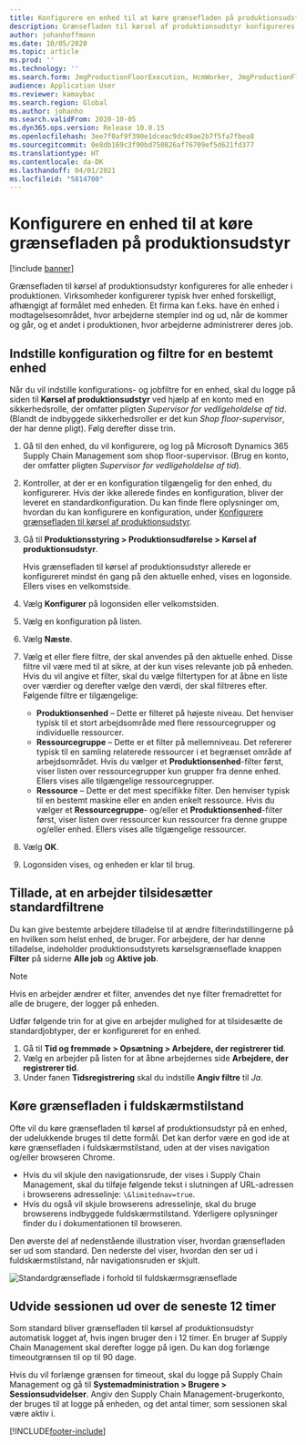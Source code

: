 ```yaml
---
title: Konfigurere en enhed til at køre grænsefladen på produktionsudstyr
description: Grænsefladen til kørsel af produktionsudstyr konfigureres for alle enheder i produktionen. Virksomheder konfigurerer typisk hver enhed forskelligt, afhængigt af formålet med enheden. Et firma kan f.eks. have én enhed i modtagelsesområdet, hvor arbejderne stempler ind og ud, når de kommer og går, og et andet i produktionen, hvor arbejderne administrerer deres job.
author: johanhoffmann
ms.date: 10/05/2020
ms.topic: article
ms.prod: ''
ms.technology: ''
ms.search.form: JmgProductionFloorExecution, HcmWorker, JmgProductionFloorExecutionDeviceConfiguration
audience: Application User
ms.reviewer: kamaybac
ms.search.region: Global
ms.author: johanho
ms.search.validFrom: 2020-10-05
ms.dyn365.ops.version: Release 10.0.15
ms.openlocfilehash: 3ee7f0af9f390e1dceac9dc49ae2b7f5fa7fbea8
ms.sourcegitcommit: 0e8db169c3f90bd750826af76709ef5d621fd377
ms.translationtype: HT
ms.contentlocale: da-DK
ms.lasthandoff: 04/01/2021
ms.locfileid: "5814700"
---
```

# <a name="set-up-a-device-to-run-the-production-floor-execution-interface"></a>Konfigurere en enhed til at køre grænsefladen på produktionsudstyr

[!include [banner](../includes/banner.md)]

Grænsefladen til kørsel af produktionsudstyr konfigureres for alle enheder i produktionen. Virksomheder konfigurerer typisk hver enhed forskelligt, afhængigt af formålet med enheden. Et firma kan f.eks. have én enhed i modtagelsesområdet, hvor arbejderne stempler ind og ud, når de kommer og går, og et andet i produktionen, hvor arbejderne administrerer deres job.

## <a name="set-the-configuration-and-filters-for-a-specific-device"></a>Indstille konfiguration og filtre for en bestemt enhed

Når du vil indstille konfigurations- og jobfiltre for en enhed, skal du logge på siden til **Kørsel af produktionsudstyr** ved hjælp af en konto med en sikkerhedsrolle, der omfatter pligten *Supervisor for vedligeholdelse af tid*. (Blandt de indbyggede sikkerhedsroller er det kun *Shop floor-supervisor*, der har denne pligt). Følg derefter disse trin.

1. Gå til den enhed, du vil konfigurere, og log på Microsoft Dynamics 365 Supply Chain Management som shop floor-supervisor. (Brug en konto, der omfatter pligten *Supervisor for vedligeholdelse af tid*).
1. Kontroller, at der er en konfiguration tilgængelig for den enhed, du konfigurerer. Hvis der ikke allerede findes en konfiguration, bliver der leveret en standardkonfiguration. Du kan finde flere oplysninger om, hvordan du kan konfigurere en konfiguration, under [Konfigurere grænsefladen til kørsel af produktionsudstyr](production-floor-execution-configure.md).
1. Gå til **Produktionsstyring \> Produktionsudførelse \> Kørsel af produktionsudstyr**.

    Hvis grænsefladen til kørsel af produktionsudstyr allerede er konfigureret mindst én gang på den aktuelle enhed, vises en logonside. Ellers vises en velkomstside.

1. Vælg **Konfigurer** på logonsiden eller velkomstsiden.
1. Vælg en konfiguration på listen.
1. Vælg **Næste**.
1. Vælg et eller flere filtre, der skal anvendes på den aktuelle enhed. Disse filtre vil være med til at sikre, at der kun vises relevante job på enheden. Hvis du vil angive et filter, skal du vælge filtertypen for at åbne en liste over værdier og derefter vælge den værdi, der skal filtreres efter. Følgende filtre er tilgængelige:

    - **Produktionsenhed** – Dette er filteret på højeste niveau. Det henviser typisk til et stort arbejdsområde med flere ressourcegrupper og individuelle ressourcer.
    - **Ressourcegruppe** – Dette er et filter på mellemniveau. Det refererer typisk til en samling relaterede ressourcer i et begrænset område af arbejdsområdet. Hvis du vælger et **Produktionsenhed**-filter først, viser listen over ressourcegrupper kun grupper fra denne enhed. Ellers vises alle tilgængelige ressourcegrupper.
    - **Ressource** – Dette er det mest specifikke filter. Den henviser typisk til en bestemt maskine eller en anden enkelt ressource. Hvis du vælger et **Ressourcegruppe**- og/eller et **Produktionsenhed**-filter først, viser listen over ressourcer kun ressourcer fra denne gruppe og/eller enhed. Ellers vises alle tilgængelige ressourcer.

1. Vælg **OK**.
1. Logonsiden vises, og enheden er klar til brug.

## <a name="allow-a-worker-to-override-the-default-filters"></a>Tillade, at en arbejder tilsidesætter standardfiltrene

Du kan give bestemte arbejdere tilladelse til at ændre filterindstillingerne på en hvilken som helst enhed, de bruger. For arbejdere, der har denne tilladelse, indeholder produktionsudstyrets kørselsgrænseflade knappen **Filter** på siderne **Alle job** og **Aktive job**.

> [!NOTE]
> Hvis en arbejder ændrer et filter, anvendes det nye filter fremadrettet for alle de brugere, der logger på enheden.

Udfør følgende trin for at give en arbejder mulighed for at tilsidesætte de standardjobtyper, der er konfigureret for en enhed.

1. Gå til **Tid og fremmøde \> Opsætning \> Arbejdere, der registrerer tid**.
1. Vælg en arbejder på listen for at åbne arbejdernes side **Arbejdere, der registrerer tid**.
1. Under fanen **Tidsregistrering** skal du indstille **Angiv filtre** til *Ja*.

## <a name="run-the-interface-in-full-screen-mode"></a>Køre grænsefladen i fuldskærmstilstand

Ofte vil du køre grænsefladen til kørsel af produktionsudstyr på en enhed, der udelukkende bruges til dette formål. Det kan derfor være en god ide at køre grænsefladen i fuldskærmstilstand, uden at der vises navigation og/eller browseren Chrome.

- Hvis du vil skjule den navigationsrude, der vises i Supply Chain Management, skal du tilføje følgende tekst i slutningen af URL-adressen i browserens adresselinje: `\&limitednav=true`.
- Hvis du også vil skjule browserens adresselinje, skal du bruge browserens indbyggede fuldskærmstilstand. Yderligere oplysninger finder du i dokumentationen til browseren.

Den øverste del af nedenstående illustration viser, hvordan grænsefladen ser ud som standard. Den nederste del viser, hvordan den ser ud i fuldskærmstilstand, når navigationsruden er skjult.

![Standardgrænseflade i forhold til fuldskærmsgrænseflade](media/pfei-full-screen.png "Standardgrænseflade i forhold til fuldskærmsgrænseflade")

## <a name="extend-the-session-past-12-hours"></a>Udvide sessionen ud over de seneste 12 timer

Som standard bliver grænsefladen til kørsel af produktionsudstyr automatisk logget af, hvis ingen bruger den i 12 timer. En bruger af Supply Chain Management skal derefter logge på igen. Du kan dog forlænge timeoutgrænsen til op til 90 dage.

Hvis du vil forlænge grænsen for timeout, skal du logge på Supply Chain Management og gå til **Systemadministration \> Brugere \> Sessionsudvidelser**. Angiv den Supply Chain Management-brugerkonto, der bruges til at logge på enheden, og det antal timer, som sessionen skal være aktiv i.


[!INCLUDE[footer-include](../../includes/footer-banner.md)]